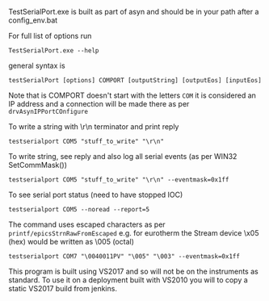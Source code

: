 TestSerialPort.exe is built as part of asyn and should be in your path after a config_env.bat

For full list of options run
```
TestSerialPort.exe --help
```
general syntax is
```
testSerialPort [options] COMPORT [outputString] [outputEos] [inputEos]
```
Note that is COMPORT doesn't start with the letters `COM` it is considered an IP address and a connection will be made there as per `drvAsynIPPortCOnfigure`
 
To write a string with \\r\\n terminator and print reply
```
testserialport COM5 "stuff_to_write" "\r\n"
```
To write string, see reply and also log all serial events (as per WIN32 SetCommMask())
```
testserialport COM5 "stuff_to_write" "\r\n" --eventmask=0x1ff
```
To see serial port status (need to have stopped IOC)
```
testserialport COM5 --noread --report=5
```
The command uses escaped characters as per `printf/epicsStrnRawFromEscaped` e.g. for eurotherm the Stream device \\x05 (hex) would be written as \\005 (octal)
```
testserialport COM7 "\0040011PV" "\005" "\003" --eventmask=0x1ff
```

This program is built using VS2017 and so will not be on the instruments as standard. To use it on a deployment built with VS2010 you will to copy a static VS2017 build from jenkins.